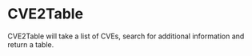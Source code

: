 # CVE2Table
CVE2Table will take a list of CVEs, search for additional information and return a table. 
